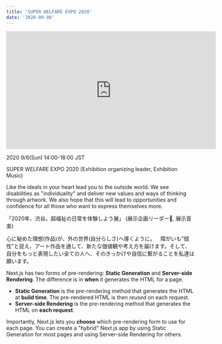 ```yaml
---
title: 'SUPER WELFARE EXPO 2020'
date: '2020-09-06'
---
```



<iframe width="560" height="315" src="https://www.youtube.com/embed/HON7TwmwTuk?start=426" frameborder="0" allow="accelerometer; autoplay; clipboard-write; encrypted-media; gyroscope; picture-in-picture" allowfullscreen></iframe>


2020 9/6(Sun) 14:00-18:00 JST⠀

SUPER WELFARE EXPO 2020
(Exhibition organizing leader, Exhibition Music)

Like the ideals in your heart lead you to the outside world.
We see disabilities as "individuality" and deliver new values and ways of thinking through artwork. We also hope that this will lead to opportunities and confidence for all those who want to express themselves more.


「2020年、渋谷。超福祉の日常を体験しよう展」
(展示企画リーダー, 展示音楽)

心に秘めた理想(作品)が、外の世界(自分らしさ)へ導くように。⠀
障がいも”個性”と捉え、アート作品を通して、新たな価値観や考え方を届けます。そして、自分をもっと表現したい全ての人へ、そのきっかけや自信に繋がることを私達は願います。



Next.js has two forms of pre-rendering: **Static Generation** and **Server-side Rendering**. The difference is in **when** it generates the HTML for a page.

- **Static Generation** is the pre-rendering method that generates the HTML at **build time**. The pre-rendered HTML is then _reused_ on each request.
- **Server-side Rendering** is the pre-rendering method that generates the HTML on **each request**.

Importantly, Next.js lets you **choose** which pre-rendering form to use for each page. You can create a "hybrid" Next.js app by using Static Generation for most pages and using Server-side Rendering for others.